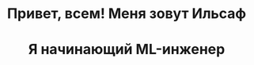<div id="header" align="center">
  <h1>Привет, всем! Меня зовут Ильсаф</h1>
  <h1>Я начинающий ML-инженер</h1>
</div>
